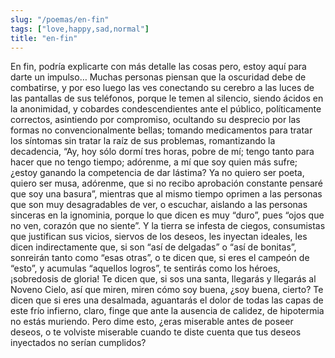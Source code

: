 ```yaml
---
slug: "/poemas/en-fin"
tags: ["love,happy,sad,normal"]
title: "en-fin"
---
```

En fin, podría explicarte con más detalle las cosas pero, estoy aquí para darte un impulso… Muchas personas piensan que la oscuridad debe de combatirse, y por eso luego las ves conectando su cerebro a las luces de las pantallas de sus teléfonos, porque le temen al silencio, siendo ácidos en la anonimidad, y cobardes condescendientes ante el público, políticamente correctos, asintiendo por compromiso, ocultando su desprecio por las formas no convencionalmente bellas; tomando medicamentos para tratar los síntomas sin tratar la raíz de sus problemas, romantizando la decadencia, “Ay, hoy sólo dormí tres horas, pobre de mí; tengo tanto para hacer que no tengo tiempo; adórenme, a mí que soy quien más sufre; ¿estoy ganando la competencia de dar lástima? Ya no quiero ser poeta, quiero ser musa, adórenme, que si no recibo aprobación constante pensaré que soy una basura”, mientras que al mismo tiempo oprimen a las personas que son muy desagradables de ver, o escuchar, aislando a las personas sinceras en la ignominia, porque lo que dicen es muy “duro”, pues “ojos que no ven, corazón que no siente”. Y la tierra se infesta de ciegos, consumistas que justifican sus vicios, siervos de los deseos, les inyectan ideales, les dicen indirectamente que, si son “así de delgadas” o “así de bonitas”, sonreirán tanto como “esas otras”, o te dicen que, si eres el campeón de “esto”, y acumulas “aquellos logros”, te sentirás como los héroes, ¡sobredosis de gloria! Te dicen que, si sos una santa, llegarás y llegarás al Noveno Cielo, así que miren, miren cómo soy buena, ¿soy buena, cierto? Te dicen que si eres una desalmada, aguantarás el dolor de todas las capas de este frío infierno, claro, finge que ante la ausencia de calidez, de hipotermia no estás muriendo. Pero dime esto, ¿eras miserable antes de poseer deseos, o te volviste miserable cuando te diste cuenta que tus deseos inyectados no serían cumplidos?